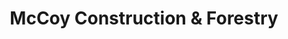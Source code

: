 ---
title: "McCoy Construction & Forestry"
url: /foristell/mccoy-construction-und-forestry/
shop: Baustoffe
---